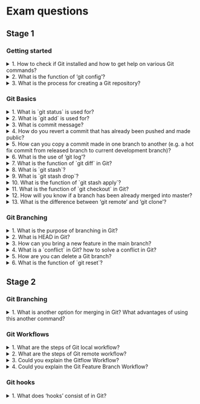 # Exam questions

## Stage 1

### Getting started

<details>
<summary>1. How to check if Git installed and how to get help on various Git commands?</summary>

>**Answer:**
> On the terminal/cmd using `git version` command; it will show the installed Git's version. Using command `git help`;
> we can display the list of commands supported by the git. Using `git help %COMMAND_NAME%` we can get the detailed
> information about specific Git command; on windows it will be displayed in the web-browser but on Mac/Linux it
> will be displayed on the terminal itself. Command `git help -a` gives a subcommands list.
</details>

<details>
<summary>2. What is the function of ‘git config’?</summary>

>**Answer:**
> The `git config` command is a convenient way to set configuration options for your Git installation.
> Behavior of a repository, user info, preferences etc. can be defined.

</details>

<details>
<summary>3. What is the process for creating a Git repository?</summary>

>**Answer:**
> If you want to create a repository in Git then you need to run the command `git init`. With this command
> .git repository you can create a directory in the project directory.
</details>

### Git Basics

<details>
<summary>1. What is `git status` is used for?</summary>

>**Answer:**
> `git status` shows you the difference between the working directory and the index.
</details>

<details>
<summary>2. What is `git add` is used for?</summary>

>**Answer:**
>`git add` adds file changes in your existing directory to your index.
</details>

<details>
<summary>3. What is commit message?</summary>

>**Answer:**
> Commit message is a feature of Git which appears when you commit a change. Git provides you a text editor where
> you can enter the modifications made in commits.

</details>

<details>
<summary>4. How do you revert a commit that has already been pushed and made public?</summary>

>**Answer:**
> One or more commits can be reverted through the use of `git revert`. This command, in essence, 
> creates a new commit with patches that cancel out the changes introduced in specific commits. 
> In case the commit that needs to be reverted has already been published or changing the repository history is not an 
> option, `git revert` can be used to revert commits. Running the following command will revert the last two commits:
> `git revert HEAD~2..HEAD`. Alternatively, one can always checkout the state of a particular commit from the past,
> and commit it anew.

</details>

<details>
<summary>5. How can you copy a commit made in one branch to another (e.g. a hot fix commit from released branch to current development branch)?</summary>

>**Answer:**
> You need to use the cherry-pick command. It provides the possibility
> to play back an existing commit to your current location/branch. So
> you need to switch to the target branch (e.g. `git checkout`
> development) and call `git cherry-pick` {hash of that commit}. In spite
> of applying the same changes, it will be a new commit with a new hash
> because the changes are applied to a different destination.

</details>

<details>
<summary>6. What is the use of ‘git log’?</summary>

>**Answer:**
> To find specific commits in your project history- by author, date, content or history `git log` is used.

</details>

<details>
<summary>7. What is the function of `git diff` in Git?</summary>

>**Answer:**
> `git diff` shows the changes between commits, commit and working tree etc.

</details>


<details>
<summary>8. What is `git stash`?</summary>

>**Answer:**
> `git stash` takes the current state of the working directory and index and puts in on the stack for later and
> gives you back a clean working directory. So in case if you are in the middle of something and need
> to jump over to the other job, and at the same time you don’t want to lose your current edits then you can use 
> `git stash`.

</details>  

<details>
<summary>9. What is `git stash drop`?</summary>

>**Answer:**
> When you are finished with working on the stashed item or want to remove the list then you can use 
> `git stash drop \[-q|--quiet] \[\<stash>]`. This will ensure that the item that is last added by default or
> any particular item can be removed from the argument.

</details>

<details>
<summary>10. What is the function of `git stash apply`?</summary>

>**Answer:**
> When you want to continue working where you have left your work, `git stash apply` command is used to bring back
> the saved changes onto the working directory.

</details>

<details>
<summary>11. What is the function of `git checkout` in Git?</summary>

>**Answer:**
> `git checkout` command is used for update directories or specific files in your working tree with those from another
> branch without merging it in the whole branch.

</details>

<details>
<summary>12. How will you know if a branch has been already merged into master?</summary>

>**Answer:**
> * `git branch --merged` lists the branches that have been merged into the current branch
> * `git branch --no-merged` lists the branches that have not been merged

</details>

<details>
<summary>13. What is the difference between ‘git remote’ and ‘git clone’?</summary>

>**Answer:**
> `git remote add` just creates an entry in your Git config that specifies a name for a particular URL.
> While, `git clone` creates a new Git repository by copying and existing one located at the URI.

</details>  

### Git Branching

<details>
<summary>1. What is the purpose of branching in Git?</summary>

>**Answer:**
> The purpose of branching in Git is that you can create your own branch and jump between those branches. 
> It will allow you to go to your previous work keeping your recent work intact.

</details>

<details>
<summary>2. What is HEAD in Git?</summary>

>**Answer:**
> In Git, this is a pointer to the local branch you’re currently on.

</details>

<details>
<summary>3. How can you bring a new feature in the main branch?</summary>

>**Answer:**
> To bring a new feature in the main branch, you can use a command `git merge` or `git pull command`.

</details>

<details>
<summary>4. What is a `conflict` in Git? how to solve a conflict in Git?</summary>

>**Answer:**
> A conflict arises when the commit that has to be merged has some
> change in one place, and the current commit also has a change at the
> same place. Git will not be able to predict which change should take
> precedence.
>
> To resolve the conflict in Git, edit the files to fix the conflicting
> changes and then add the resolved files by running `git add` after
> that to commit the repaired merge, run `git commit`. Git remembers
> that you are in the middle of a merger, so it sets the parents of the
> commit correctly.

</details>

<details>
<summary>5. How are you can delete a Git branch?</summary>

>**Answer:**
> Once your development branch is merged into the main branch, you don’t
> need development branch. To delete a branch use, the command `git branch –d [head]`.
> To delete a remote branch you need to run command `git push :origin BRANC_NAME`.

</details>

<details>
<summary>6. What is the function of `git reset`?</summary>

>**Answer:**
> The function of `git reset` is to reset your index as well as the working directory to the state of your last commit.

</details>  

## Stage 2

### Git Branching

<details>
<summary>1. What is another option for merging in Git? What advantages of using this another command?</summary>

>**Answer:**
> There is a command `git rebase`. In simple words, `git rebase` allows one to move the first commit of a
> branch to a new starting location. For example, if a feature branch was created from master, and since then
> the master branch has received new commits, `git rebase` can be used to move the feature branch to the
> tip of master. The command effectively will replay the changes made in the feature branch at the tip of master,
> allowing conflicts to be resolved in the process. When done with care, this will allow the feature branch to be 
> merged into master with relative ease and sometimes as a simple fast-forward operation.

</details>  


### Git Workflows

<details>
<summary>1. What are the steps of Git local workflow?</summary>

>**Answer:**
> * For starting local, we initialize our current working project 
>   directory using 'git init' or 'git init your-project-name'(this will
>   create a new directory with provided your-project-name as working
>   directory) command and on the GitHub site set up your GitHub
>   repository.
> * Now in the local working directory, we do changes (either 
>   adding/editing files etc)
> * Then we're going to 'stage' our changes using the "git add" command
> * Then commit our changes that are in the staging area using the 'git
>   commit -m your custom message here'
> * Setup a remote repository (origin) using command 'git remote add
>   origin git@github.com:User/UserRepo.git' (you can change it later
>   using command 'git remote set-url origin
>   git@github.com:User/UserRepo.git')
> * Once we're ready to collaborate with others on the main repository,
>   we'll push our changes up to our remote repository on GitHub(or the
>   hosted remote repository) using command 'git push -u origin master';
>   here -u is upstream(use it only for first push command just once),
>   origin is remote name and master is the branch's name.
> * Once everyone else had pushed their changes to the remote 
>   repository,then we'll do a pull from the remote repository to our
>   local git repository using 'git pull' or 'git pull remote-name
>   branch-name' command
> * Later on whenever doing new working the local repo; do 'git pull'
>   and then start new work.

</details>  

<details>
<summary>2. What are the steps of Git remote workflow?</summary>

>**Answer:**
> * On the GitHub set up your remote GitHub repository
> * Then do a Git's clone using 'git clone' command to create a new
>   repository on our local system.
> * Now in the local working directory we do changes(either
>   adding/editing files etc)
> * Then we're going to 'stage' our changes using the "git add" command
> * Then commit your changes that are in the staging area using the 'git
>   commit -m your custom message here'
> * Setup a remote repository(origin) using command 'git remote add
>   origin git@github.com:User/UserRepo.git' (you can change it later
>   using command 'git remote set-url origin
>   git@github.com:User/UserRepo.git')
> * Once we are ready to collaborate with others on the main repository,
>   we'll push our changes up to our remote repository on GitHub(or the
>   hosted remote repository) using command 'git push -u origin master';
>   here -u is upstream(use it only for first push command just once),
>   origin is remote name and master is the branch's name.
> * One everyone else had pushed their changes to the remote
>   repository,then we'll do a pull from remote repository to our local
>   Git repository using 'git pull' or 'git pull remote-name
>   branch-name' command
> * Later on whenever doing new working the local repo; do 'git pull'
>   and then start new work.

</details>

<details>
<summary>3. Could you explain the Gitflow Workflow?</summary>

>**Answer:**
> Gitflow workflow employs two parallel long-running branches to record
> the history of the project, master and develop:

> * Master - is always ready to be released on LIVE, with everything
>   fully tested and approved (production-ready).
> * Hotfix - Maintenance or “hotfix” branches are used to quickly patch
>   production releases. Hotfix branches are a lot like release branches
>   and feature branches except they're based on master instead of
>   develop.
> * Develop - is the branch to which all feature branches are merged and
>   where all tests are performed. Only when everything’s been
>   thoroughly checked and fixed it can be merged to the master.
> * Feature - Each new feature should reside in its own branch, which can be pushed to the develop branch as their parent one.
> ![Gitflow](../assets/image1.svg)

</details>

<details>
<summary>4. Could you explain the Git Feature Branch Workflow?</summary>

>**Answer:**
> The core idea behind the Feature Branch Workflow is that all feature development should take place in a dedicated branch instead of the master branch. This encapsulation makes it easy for multiple developers to work on a particular feature without disturbing the main codebase. It also means the master branch will never contain broken code, which is a huge advantage for continuous integration environments.
> ![Git Feature Branch Workflow](../assets/image2.svg)

</details>

### Git hooks

<details>
<summary>1. What does ‘hooks’ consist of in Git?</summary>

>**Answer:**
> This directory consists of Shell scripts which are activated after running the corresponding Git commands.
> For example, Git will try to execute the post-commit script after you run a commit.

</details>
